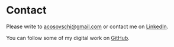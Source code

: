 # Contact
Please write to <acosovschi@gmail.com> or contact me on [LinkedIn](https://gr.linkedin.com/in/agust%C3%ADn-cosovschi-12ab1b325).

You can follow some of my digital work on [GitHub](https://github.com/digitalkosovski).

